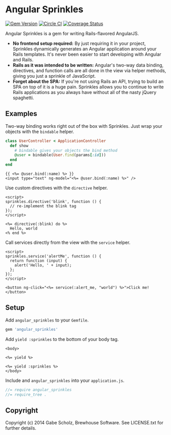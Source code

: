 # Angular Sprinkles

[![Gem Version](https://badge.fury.io/rb/angular_sprinkles.svg)](http://badge.fury.io/rb/angular_sprinkles)
[![Circle CI](https://circleci.com/gh/BrewhouseTeam/angular_sprinkles.png?style=badge)](https://circleci.com/gh/BrewhouseTeam/angular_sprinkles)
[![Coverage Status](https://coveralls.io/repos/BrewhouseTeam/angular_sprinkles/badge.png?branch=master)](https://coveralls.io/r/BrewhouseTeam/angular_sprinkles?branch=master)

Angular Sprinkles is a gem for writing Rails-flavored AngularJS.

- __No frontend setup required:__ By just requiring it in your project, Sprinkles dynamically generates an Angular application around your Rails templates. It's never been easier to start developing with Angular and Rails.
- __Rails as it was intended to be written:__ Angular's two-way data binding, directives, and function calls are all done in the view via helper methods, giving you just a sprinkle of JavaScript.
- __Forget about the SPA:__ If you're not using Rails an API, trying to build an SPA on top of it is a huge pain. Sprinkles allows you to continue to write Rails applications as you always have without all of the nasty jQuery spaghetti.

## Examples

Two-way binding works right out of the box with Sprinkles. Just wrap your objects with the `bindable` helper.

```ruby
class UserController < ApplicationController
  def show
    # bindable gives your objects the bind method
    @user = bindable(User.find(params[:id]))
  end
end
```

```erb
{{ <%= @user.bind(:name) %> }}
<input type="text" ng-model="<%= @user.bind(:name) %>" />
```

Use custom directives with the `directive` helper.

```erb
<script>
sprinkles.directive('blink', function () {
  // re-implement the blink tag
});
</script>

<%= directive(:blink) do %>
  Hello, world
<% end %>
```

Call services directly from the view with the `service` helper.

```erb
<script>
sprinkles.service('alertMe', function () {
  return function (input) {
    alert('Hello, ' + input);
  };
});
</script>

<button ng-click="<%= service(:alert_me, "world") %>">Click me!</button>
```

## Setup

Add `angular_sprinkles` to your `Gemfile`.

```ruby
gem 'angular_sprinkles'
```

Add `yield :sprinkles` to the bottom of your body tag.

```erb
<body>

<%= yield %>

<%= yield :sprinkles %>
</body>
```

Include and `angular_sprinkles` into your `application.js`.

```js
//= require angular_sprinkles
//= require_tree .
```

## Copyright

Copyright (c) 2014 Gabe Scholz, Brewhouse Software. See LICENSE.txt for further details.

